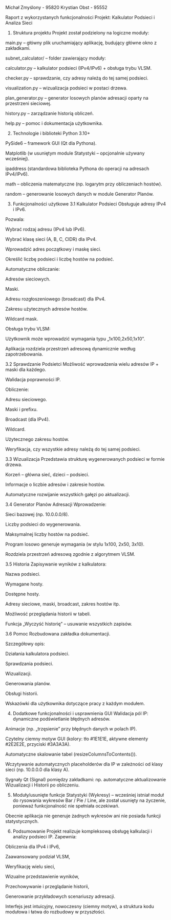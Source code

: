 Michał Zmyślony - 95820
Krystian Obst - 95552

Raport z wykorzystanych funkcjonalności
Projekt: Kalkulator Podsieci i Analiza Sieci

1. Struktura projektu
Projekt został podzielony na logiczne moduły:

main.py – główny plik uruchamiający aplikację, budujący główne okno z zakładkami.

subnet_calculator/ – folder zawierający moduły:

calculator.py – kalkulator podsieci (IPv4/IPv6) + obsługa trybu VLSM.

checker.py – sprawdzanie, czy adresy należą do tej samej podsieci.

visualization.py – wizualizacja podsieci w postaci drzewa.

plan_generator.py – generator losowych planów adresacji oparty na przestrzeni sieciowej.

history.py – zarządzanie historią obliczeń.

help.py – pomoc i dokumentacja użytkownika.

2. Technologie i biblioteki
Python 3.10+

PySide6 – framework GUI (Qt dla Pythona).

Matplotlib (w usuniętym module Statystyki – opcjonalnie używany wcześniej).

ipaddress (standardowa biblioteka Pythona do operacji na adresach IPv4/IPv6).

math – obliczenia matematyczne (np. logarytm przy obliczeniach hostów).

random – generowanie losowych danych w module Generator Planów.

3. Funkcjonalności użytkowe
3.1 Kalkulator Podsieci
Obsługuje adresy IPv4 i IPv6.

Pozwala:

Wybrać rodzaj adresu (IPv4 lub IPv6).

Wybrać klasę sieci (A, B, C, CIDR) dla IPv4.

Wprowadzić adres początkowy i maskę sieci.

Określić liczbę podsieci i liczbę hostów na podsieć.

Automatyczne obliczanie:

Adresów sieciowych.

Maski.

Adresu rozgłoszeniowego (broadcast) dla IPv4.

Zakresu użytecznych adresów hostów.

Wildcard mask.

Obsługa trybu VLSM:

Użytkownik może wprowadzić wymagania typu „1x100,2x50,1x10”.

Aplikacja rozdziela przestrzeń adresową dynamicznie według zapotrzebowania.

3.2 Sprawdzanie Podsietci
Możliwość wprowadzenia wielu adresów IP + maski dla każdego.

Walidacja poprawności IP.

Obliczenie:

Adresu sieciowego.

Maski i prefixu.

Broadcast (dla IPv4).

Wildcard.

Użytecznego zakresu hostów.

Weryfikacja, czy wszystkie adresy należą do tej samej podsieci.

3.3 Wizualizacja
Przedstawia strukturę wygenerowanych podsieci w formie drzewa.

Korzeń – główna sieć, dzieci – podsieci.

Informacje o liczbie adresów i zakresie hostów.

Automatyczne rozwijanie wszystkich gałęzi po aktualizacji.

3.4 Generator Planów Adresacji
Wprowadzenie:

Sieci bazowej (np. 10.0.0.0/8).

Liczby podsieci do wygenerowania.

Maksymalnej liczby hostów na podsieć.

Program losowo generuje wymagania (w stylu 1x100, 2x50, 3x10).

Rozdziela przestrzeń adresową zgodnie z algorytmem VLSM.

3.5 Historia
Zapisywanie wyników z kalkulatora:

Nazwa podsieci.

Wymagane hosty.

Dostępne hosty.

Adresy sieciowe, maski, broadcast, zakres hostów itp.

Możliwość przeglądania historii w tabeli.

Funkcja „Wyczyść historię” – usuwanie wszystkich zapisów.

3.6 Pomoc
Rozbudowana zakładka dokumentacji.

Szczegółowy opis:

Działania kalkulatora podsieci.

Sprawdzania podsieci.

Wizualizacji.

Generowania planów.

Obsługi historii.

Wskazówki dla użytkownika dotyczące pracy z każdym modułem.

4. Dodatkowe funkcjonalności i usprawnienia GUI
Walidacja pól IP: dynamiczne podświetlanie błędnych adresów.

Animacje (np. „trzęsienie” przy błędnych danych w polach IP).

Czytelny ciemny motyw GUI (kolory: tło #1E1E1E, aktywne elementy #2E2E2E, przyciski #3A3A3A).

Automatyczne skalowanie tabel (resizeColumnsToContents()).

Wczytywanie automatycznych placeholderów dla IP w zależności od klasy sieci (np. 10.0.0.0 dla klasy A).

Sygnały Qt (Signal) pomiędzy zakładkami: np. automatyczne aktualizowanie Wizualizacji i Historii po obliczeniu.

5. Moduły/usunięte funkcje
Statystyki (Wykresy) – wcześniej istniał moduł do rysowania wykresów Bar / Pie / Line, ale został usunięty na życzenie, ponieważ funkcjonalność nie spełniała oczekiwań.

Obecnie aplikacja nie generuje żadnych wykresów ani nie posiada funkcji statystycznych.

6. Podsumowanie
Projekt realizuje kompleksową obsługę kalkulacji i analizy podsieci IP.
Zapewnia:

Obliczenia dla IPv4 i IPv6,

Zaawansowany podział VLSM,

Weryfikację wielu sieci,

Wizualne przedstawienie wyników,

Przechowywanie i przeglądanie historii,

Generowanie przykładowych scenariuszy adresacji.

Interfejs jest intuicyjny, nowoczesny (ciemny motyw), a struktura kodu modułowa i łatwa do rozbudowy w przyszłości.
